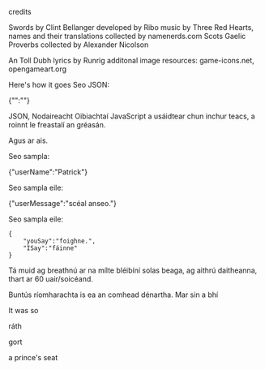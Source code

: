
credits

Swords by Clint Bellanger
developed by Ribo
music by Three Red Hearts,
names and their translations collected by namenerds.com
Scots Gaelic Proverbs collected by Alexander Nicolson

An Toll Dubh lyrics by Runrig
additonal image resources: game-icons.net, opengameart.org




Here's how it goes
Seo JSON:

{"":""}

JSON, Nodaireacht Oibiachtaí JavaScript
a usáidtear chun inchur teacs, a roinnt le freastalí an gréasán. 

Agus ar ais.

Seo sampla:


{"userName":"Patrick"}

Seo sampla eile:

{"userMessage":"scéal anseo."}



Seo sampla eile:


	{
		"youSay":"foighne.",
		"ISay":"fáinne"
	}


Tá muid ag breathnú ar na mílte bléibíní solas beaga, ag aithrú daitheanna, thart ar 60 uair/soicéand.

Buntús ríomharachta is ea an comhead dénartha.
Mar sin a bhí 

It was so

ráth 


gort


a prince's seat




